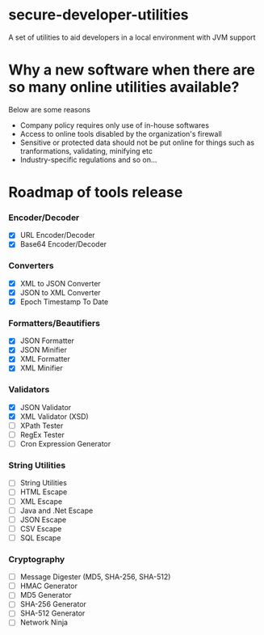 # secure-developer-utilities
A set of utilities to aid developers in a local environment with JVM support

# Why a new software when there are so many online utilities available?

Below are some reasons
- Company policy requires only use of in-house softwares
- Access to online tools disabled by the organization's firewall
- Sensitive or protected data should not be put online for things such as tranformations, validating, minifying etc
- Industry-specific regulations 
and so on...

# Roadmap of tools release

### Encoder/Decoder
- [x] URL Encoder/Decoder
- [x] Base64 Encoder/Decoder

### Converters
- [x] XML to JSON Converter
- [x] JSON to XML Converter
- [x] Epoch Timestamp To Date

### Formatters/Beautifiers
- [x] JSON Formatter
- [x] JSON Minifier
- [x] XML Formatter
- [x] XML Minifier

### Validators
- [x] JSON Validator
- [x] XML Validator (XSD)
- [ ] XPath Tester
- [ ] RegEx Tester
- [ ] Cron Expression Generator

### String Utilities
- [ ] String Utilities
- [ ] HTML Escape
- [ ] XML Escape
- [ ] Java and .Net Escape
- [ ] JSON Escape
- [ ] CSV Escape
- [ ] SQL Escape

### Cryptography
- [ ] Message Digester (MD5, SHA-256, SHA-512)
- [ ] HMAC Generator
- [ ] MD5 Generator
- [ ] SHA-256 Generator
- [ ] SHA-512 Generator
- [ ] Network Ninja
